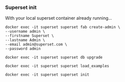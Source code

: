 ### Superset init
With your local superset container already running...
```console 
docker exec -it superset superset fab create-admin \
--username admin \
--firstname Superset \
--lastname Admin \
--email admin@superset.com \
--password admin
```
```console 
docker exec -it superset superset db upgrade
```
```console
docker exec -it superset superset load_examples
```

```console 
docker exec -it superset superset init
```